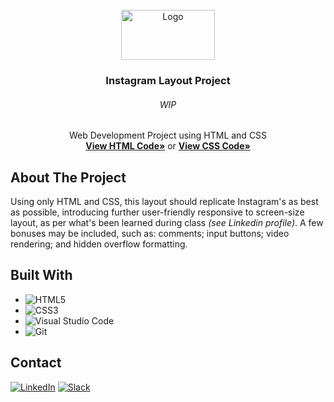 <div id="top"></div>
<!--
*** Thanks for checking out the Best-README-Template. If you have a suggestion
*** that would make this better, please fork the repo and create a pull request
*** or simply open an issue with the tag "enhancement".
*** Don't forget to give the project a star!
*** Thanks again! Now go create something AMAZING! :D
-->



<!-- PROJECT SHIELDS -->
<!--
*** I'm using markdown "reference style" links for readability.
*** Reference links are enclosed in brackets [ ] instead of parentheses ( ).
*** See the bottom of this document for the declaration of the reference variables
*** for contributors-url, forks-url, etc. This is an optional, concise syntax you may use.
*** https://www.markdownguide.org/basic-syntax/#reference-style-links
-->

<!-- PROJECT LOGO -->
<br />
<div align="center">
  <a href="https://github.com/NivaldoFarias/Projeto-Layout-Instagram">
    <img src="https://marcas-logos.net/wp-content/uploads/2020/01/instagram_icon_logo.png" alt="Logo" width="150" height="80">
  </a>

<h3 align="center">Instagram Layout Project</h3>
  <h6 align="center">WIP</h6>
  <p align="center">
    Web Development Project using HTML and CSS  
    <br />
    <a href="https://github.com/NivaldoFarias/Projeto-Layout-Instagram/blob/main/index.html"><strong>View HTML Code»</strong></a>
    or
    <a href="https://github.com/NivaldoFarias/Projeto-Layout-Instagram/blob/main/CSS/style.css"><strong>View CSS Code»</strong></a>
</div>

<!-- ABOUT THE PROJECT -->
## About The Project

<!-- [![Product Name Screen Shot][product-screenshot]](https://example.com) -->

Using only HTML and CSS, this layout should replicate Instagram's as best as possible, introducing further user-friendly responsive to screen-size layout, as per what's been learned during class _(see Linkedin profile)_.  A few bonuses may be included, such as: comments; input buttons; video rendering; and hidden overflow formatting. 

## Built With

* ![HTML5](https://img.shields.io/badge/html5-%23E34F26.svg?style=for-the-badge&logo=html5&logoColor=white)
* ![CSS3](https://img.shields.io/badge/css3-%231572B6.svg?style=for-the-badge&logo=css3&logoColor=white)
* ![Visual Studio Code](https://img.shields.io/badge/Visual%20Studio%20Code-0078d7.svg?style=for-the-badge&logo=visual-studio-code&logoColor=white)
* ![Git](https://img.shields.io/badge/git-%23F05033.svg?style=for-the-badge&logo=git&logoColor=white)

<!-- CONTACT -->
## Contact

[![LinkedIn][linkedin-shield]][linkedin-url] 
[![Slack][slack-shield]][slack-url]

<!-- MARKDOWN LINKS & IMAGES -->
<!-- https://www.markdownguide.org/basic-syntax/#reference-style-links -->
[linkedin-shield]: https://img.shields.io/badge/-LinkedIn-black.svg?style=for-the-badge&logo=linkedin&colorB=blue
[linkedin-url]: https://www.linkedin.com/in/nivaldofarias/
[slack-shield]: https://img.shields.io/badge/Slack-4A154B?style=for-the-badge&logo=slack&logoColor=white
[slack-url]: https://driventurmas.slack.com/team/U02T6V2D8D8/
<!-- [product-screenshot]: images/screenshot.png -->
